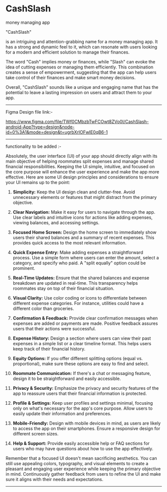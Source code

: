 # CashSlash
money managing app

"CashSlash" 

is an intriguing and attention-grabbing name for a money managing app. It has a strong and dynamic feel to it, which can resonate with users looking for a modern and efficient solution to manage their finances.

The word "Cash" implies money or finances, while "Slash" can evoke the idea of cutting expenses or managing them efficiently. This combination creates a sense of empowerment, suggesting that the app can help users take control of their finances and make smart money decisions.

Overall, "CashSlash" sounds like a unique and engaging name that has the potential to leave a lasting impression on users and attract them to your app.

----------------------------------------------------------------------------

Figma Design file link:-

https://www.figma.com/file/TWf0CMbzbTwFCOwt8ZVo0I/CashSlash-android-App?type=design&node-id=0%3A1&mode=design&t=ugrbXrlOFwIE0qB6-1

----------------------------------------------------------------------------
functionality to be added :-


Absolutely, the user interface (UI) of your app should directly align with its main objective of helping roommates split expenses and manage shared financial responsibilities. Keeping the UI simple, intuitive, and focused on the core purpose will enhance the user experience and make the app more effective. Here are some UI design principles and considerations to ensure your UI remains up to the point:

1. **Simplicity:** Keep the UI design clean and clutter-free. Avoid unnecessary elements or features that might distract from the primary objective.

2. **Clear Navigation:** Make it easy for users to navigate through the app. Use clear labels and intuitive icons for actions like adding expenses, viewing balances, and accessing settings.

3. **Focused Home Screen:** Design the home screen to immediately show users their shared balances and a summary of recent expenses. This provides quick access to the most relevant information.

4. **Quick Expense Entry:** Make adding expenses a straightforward process. Use a simple form where users can enter the amount, select a category, and specify who paid. A "split equally" option could be prominent.

5. **Real-Time Updates:** Ensure that the shared balances and expense breakdown are updated in real-time. This transparency helps roommates stay on top of their financial situation.

6. **Visual Clarity:** Use color coding or icons to differentiate between different expense categories. For instance, utilities could have a different color than groceries.

7. **Confirmation & Feedback:** Provide clear confirmation messages when expenses are added or payments are made. Positive feedback assures users that their actions were successful.

8. **Expense History:** Design a section where users can view their past expenses in a simple list or a clear timeline format. This helps users keep track of their financial history.

9. **Equity Options:** If you offer different splitting options (equal vs. proportional), make sure these options are easy to find and select.

10. **Roommate Communication:** If there's a chat or messaging feature, design it to be straightforward and easily accessible.

11. **Privacy & Security:** Emphasize the privacy and security features of the app to reassure users that their financial information is protected.

12. **Profile & Settings:** Keep user profiles and settings minimal, focusing only on what's necessary for the app's core purpose. Allow users to easily update their information and preferences.

13. **Mobile-Friendly:** Design with mobile devices in mind, as users are likely to access the app on their smartphones. Ensure a responsive design for different screen sizes.

14. **Help & Support:** Provide easily accessible help or FAQ sections for users who may have questions about how to use the app effectively.

Remember that a focused UI doesn't mean sacrificing aesthetics. You can still use appealing colors, typography, and visual elements to create a pleasant and engaging user experience while keeping the primary objective in mind. Continuously gather feedback from users to refine the UI and make sure it aligns with their needs and expectations.


-------------------------------------------------------------------------------
